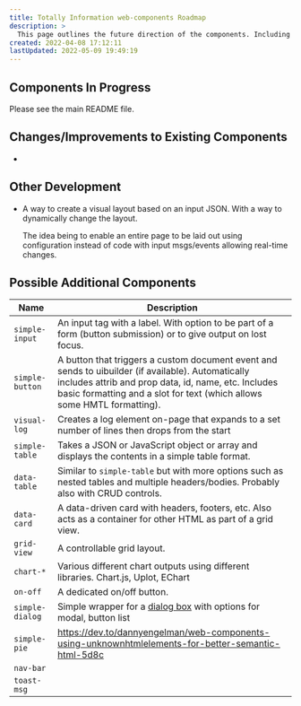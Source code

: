 ```yaml
---
title: Totally Information web-components Roadmap
description: >
  This page outlines the future direction of the components. Including specific things that will almost certainly happen as well as more speculative ideas.
created: 2022-04-08 17:12:11
lastUpdated: 2022-05-09 19:49:19
---
```


## Components In Progress

Please see the main README file.

## Changes/Improvements to Existing Components

* 

## Other Development

* A way to create a visual layout based on an input JSON. With a way to dynamically change the layout.

  The idea being to enable an entire page to be laid out using configuration instead of code with input msgs/events allowing real-time changes.

## Possible Additional Components

| Name            | Description                                                  |
| --------------- | ------------------------------------------------------------ |
| `simple-input`  | An input tag with a label. With option to be part of a form (button submission) or to give output on lost focus. |
| `simple-button` | A button that triggers a custom document event and sends to uibuilder (if available). Automatically includes attrib and prop data, id, name, etc. Includes basic formatting and a slot for text (which allows some HMTL formatting). |
| `visual-log`    | Creates a log element on-page that expands to a set number of lines then drops from the start |
| `simple-table`  | Takes a JSON or JavaScript object or array and displays the contents in a simple table format. |
| `data-table`    | Similar to `simple-table` but with more options such as nested tables and multiple headers/bodies. Probably also with CRUD controls. |
| `data-card`     | A data-driven card with headers, footers, etc. Also acts as a container for other HTML as part of a grid view. |
| `grid-view`     | A controllable grid layout.                                  |
| `chart-*`       | Various different chart outputs using different libraries. Chart.js, Uplot, EChart |
| `on-off`        | A dedicated on/off button.    |
| `simple-dialog` | Simple wrapper for a [dialog box](https://www.tutorialrepublic.com/codelab.php?topic=html5&file=dialog-tag) with options for modal, button list |
| `simple-pie` | https://dev.to/dannyengelman/web-components-using-unknownhtmlelements-for-better-semantic-html-5d8c |
| `nav-bar` | |
| `toast-msg` | |


